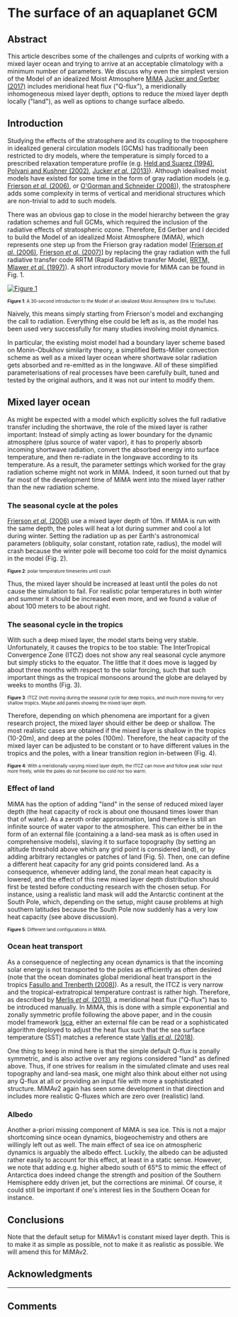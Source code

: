 # The surface of an aquaplanet GCM

## Abstract
This article describes some of the challenges and culprits of working with a mixed layer ocean and trying to arrive at an acceptable climatology with a minimum number of parameters.
We discuss why even the simplest version of the Model of an idealized Moist Atmosphere [MiMA](https://github.com/mjucker/MiMA) [Jucker and Gerber (2017)](http://journals.ametsoc.org/doi/10.1175/JCLI-D-17-0127.1) includes meridional heat flux ("Q-flux"), a meridionally inhomogeneous mixed layer depth, options to reduce the mixed layer depth locally ("land"), as well as options to change surface albedo.

## Introduction

Studying the effects of the stratosphere and its coupling to the troposphere in idealized general circulation models (GCMs) has traditionally been restricted to dry models, where the temperature is simply forced to a prescribed relaxation temperature profile (e.g. [Held and Suarez (1994)](http://journals.ametsoc.org/doi/abs/10.1175/1520-0477(1994)075%3C1825:APFTIO%3E2.0.CO;2), [Polvani and Kushner (2002)](http://www.agu.org/pubs/crossref/2002/2001GL014284.shtml), [Jucker _et al._ (2013)](http://journals.ametsoc.org/doi/abs/10.1175/JAS-D-12-0305.1)). Although idealised moist models have existed for some time in the form of gray radiation models (e.g. [Frierson _et al._ (2006)](http://journals.ametsoc.org/doi/abs/10.1175/JAS3753.1), or [O'Gorman and Schneider (2008)](https://doi.org/10.1175/2007JCLI2065.1)), the stratosphere adds some complexity in terms of vertical and meridional structures which are non-trivial to add to such models.

There was an obvious gap to close in the model hierarchy between the gray radation schemes and full GCMs, which required the inclusion of the radiative effects of stratospheric ozone. Therefore, Ed Gerber and I decided to build the Model of an idealized Moist Atmosphere (MiMA), which represents one step up from the Frierson gray radation model [[Frierson _et al._ (2006)](http://journals.ametsoc.org/doi/abs/10.1175/JAS3753.1), [Frierson _et al._ (2007)](http://journals.ametsoc.org/doi/abs/10.1175/JAS3935.1)] by replacing the gray radiation with the full radiative transfer code RRTM (Rapid Radiative transfer Model, [RRTM, Mlawer _et al._ (1997)](http://doi.wiley.com/10.1029/97JD00237)). A short introductory movie for MiMA can be found in Fig. 1.

[![Figure 1](http://img.youtube.com/vi/8UfaFnGtCrk/0.jpg)](http://www.youtube.com/watch?v=8UfaFnGtCrk "Watch on YouTube")
<p style="font-size:x-small;"><span style="font-weight:bold;">Figure 1</span>: A 30-second introduction to the Model of an idealized Moist Atmosphere (link to YouTube).</p>

Naively, this means simply starting from Frierson's model and exchanging the call to radiation. Everything else could be left as is, as the model has been used very successfully for many studies involving moist dynamics.

In particular, the existing moist model had a boundary layer scheme based on Monin-Obukhov similarity theory, a simplified Betts-Miller convection scheme as well as a mixed layer ocean where shortwave solar radiation gets absorbed and re-emitted as in the longwave. All of these simplified parameterisations of real processes have been carefully built, tuned and tested by the original authors, and it was not our intent to modify them.


## Mixed layer ocean

As might be expected with a model which explicitly solves the full radiative transfer including the shortwave, the role of the mixed layer is rather important: Instead of simply acting as lower boundary for the dynamic atmosphere (plus source of water vapor), it has to properly absorb incoming shortwave radiation, convert the absorbed energy into surface temperature, and then re-radiate in the longwave according to its temperature. As a result, the parameter settings which worked for the gray radiation scheme might not work in MiMA.
Indeed, it soon turned out that by far most of the development time of MiMA went into the mixed layer rather than the new radiation scheme.

### The seasonal cycle at the poles

[Frierson _et al._ (2006)](http://journals.ametsoc.org/doi/abs/10.1175/JAS3753.1) use a mixed layer depth of 10m. If MiMA is run with the same depth, the poles will heat a lot during summer and cool a lot during winter. Setting the radiation up as per Earth's astronomical parameters (obliquity, solar constant, rotation rate, radius), the model will crash because the winter pole will become too cold for the moist dynamics in the model (Fig. 2).


<p style="font-size:x-small;"><span style="font-weight:bold;">Figure 2</span>: polar temperature timeseries until crash</p>


Thus, the mixed layer should be increased at least until the poles do not cause the simulation to fail. For realistic polar temperatures in both winter and summer it should be increased even more, and we found a value of about 100 meters to be about right.

### The seasonal cycle in the tropics

With such a deep mixed layer, the model starts being very stable. Unfortunately, it causes the tropics to be too stable: The InterTropical Convergence Zone (ITCZ) does not show any real seasonal cycle anymore but simply sticks to the equator. The little that it does move is lagged by about three months with respect to the solar forcing, such that such important things as the tropical monsoons around the globe are delayed by weeks to months (Fig. 3).

<p style="font-size:x-small;"><span style="font-weight:bold;">Figure 3</span>: ITCZ (not) moving during the seasonal cycle for deep tropics, and much more moving for very shallow tropics. Maybe add panels showing the mixed layer depth.</p>

Therefore, depending on which phenomena are important for a given research project, the mixed layer should either be deep or shallow. The most realistic cases are obtained if the mixed layer is shallow in the tropics (10-20m), and deep at the poles (100m). Therefore, the heat capacity of the mixed layer can be adjusted to be constant or to have different values in the tropics and the poles, with a linear transition region in-between (Fig. 4).

<p style="font-size:x-small;"><span style="font-weight:bold;">Figure 4</span>: With a meridionally varying mixed layer depth, the ITCZ can move and follow peak solar input more freely, while the poles do not become too cold nor too warm.</p>

### Effect of land

MiMA has the option of adding "land" in the sense of reduced mixed layer depth (the heat capacity of rock is about one thousand times lower than that of water). As a zeroth order approximation, land therefore is still an infinite source of water vapor to the atmosphere. This can either be in the form of an external file (containing a a land-sea mask as is often used in comprehensive models), slaving it to surface topography (by setting an altitude threshold above which any grid point is considered land), or by adding arbitrary rectangles or patches of land (Fig. 5). Then, one can define a different heat capacity for any grid points considered land. As a consequence, whenever adding land, the zonal mean heat capacity is lowered, and the effect of this new mixed layer depth distribution should first be tested before conducting research with the chosen setup. For instance, using a realistic land mask will add the Antarctic continent at the South Pole, which, depending on the setup, might cause problems at high southern latitudes because the South Pole now suddenly has a very low heat capacity (see above discussion).

<p style="font-size:x-small;"><span style="font-weight:bold;">Figure 5</span>: Different land configurations in MiMA.</p>

### Ocean heat transport

As a consequence of neglecting any ocean dynamics is that the incoming solar energy is not transported to the poles as efficiently as often desired (note that the ocean dominates global meridional heat transport in the tropics [Fasullo and Trenberth (2008)](https://doi.org/10.1175/2007JCLI1936.1)). As a result, the ITCZ is very narrow and the tropical-extratropical temperature contrast is rather high. Therefore, as described by [ Merlis _et al._ (2013)](http://journals.ametsoc.org/doi/abs/10.1175/JCLI-D-11-00716.1), a meridional heat flux ("Q-flux") has to be introduced manually. In MiMA, this is done with a simple exponential and zonally symmetric profile following the above paper, and in the cousin model framework [Isca](https://execlim.github.com/Isca), either an external file can be read or a sophisticated algorithm deployed to adjust the heat flux such that the sea surface temperature (SST) matches a reference state [Vallis _et al._ (2018)](https://www.geosci-model-dev.net/11/843/2018/).

One thing to keep in mind here is that the simple default Q-flux is zonally symmetric, and is also active over any regions considered "land" as defined above. Thus, if one strives for realism in the simulated climate and uses real topography and land-sea mask, one might also think about either not using any Q-flux at all or providing an input file with more a sophisticated structure. MiMAv2 again has seen some development in that direction and includes more realistic Q-fluxes which are zero over (realistic) land.

### Albedo

Another a-priori missing component of MiMA is sea ice. This is not a major shortcoming since ocean dynamics, biogeochemistry and others are willingly left out as well. The main effect of sea ice on atmospheric dynamics is arguably the albedo effect. Luckily, the albedo can be adjusted rather easily to account for this effect, at least in a static sense. However, we note that adding e.g. higher albedo south of 65&deg;S to mimic the effect of Antarctica does indeed change the strength and position of the Southern Hemisphere eddy driven jet, but the corrections are minimal. Of course, it could still be important if one's interest lies in the Southern Ocean for instance.

## Conclusions

Note that the default setup for MiMAv1 is constant mixed layer depth. This is to make it as simple as possible, not to make  it as realistic as possible. We will amend this for MiMAv2.

## Acknowledgments

---

## Comments

